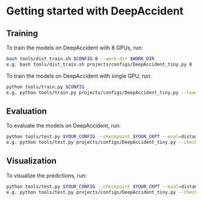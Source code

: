 # Getting started with DeepAccident
## Training

To train the models on DeepAccident with 8 GPUs, run:
```bash
bash tools/dist_train.sh $CONFIG 8 --work-dir $WORK_DIR
e.g. bash tools/dist_train.sh projects/configs/DeepAccident_tiny.py 8 --load-from ./data/DeepAccident_data/beverse_tiny.pth --work-dir work_dirs/DeepAccident_tiny
```

To train the models on DeepAccident with single GPU, run:
```bash
python tools/train.py $CONFIG
e.g. python tools/train.py projects/configs/DeepAccident_tiny.py --load-from ./data/DeepAccident_data/beverse_tiny.pth --work-dir work_dirs/DeepAccident_tiny
```

## Evaluation

To evaluate the models on DeepAccident, run:
```bash
python tools/test.py $YOUR_CONFIG --checkpoint $YOUR_CKPT --eval=distance_mAP --mtl --tp-save_dir $TP_DIR_FOR_ACCIDENT_PREDICTION
e.g. python tools/test.py projects/configs/DeepAccident_tiny.py --checkpoint work_dirs/DeepAccident_tiny/latest_epoch.pth --eval=distance_mAP --mtl --tp-save-dir work_dirs/DeepAccident_tiny/accident_tp
```

## Visualization

To visualize the predictions, run:
```bash
python tools/test.py $YOUR_CONFIG --checkpoint $YOUR_CKPT --eval=distance_mAP --mtl --tp-save_dir $TP_DIR_FOR_ACCIDENT_PREDICTION --show --show-dir $SHOW_DIR
e.g. python tools/test.py projects/configs/DeepAccident_tiny.py --checkpoint work_dirs/DeepAccident_tiny/latest_epoch.pth --eval=distance_mAP --mtl --tp-save-dir work_dirs/DeepAccident_tiny/accident_tp --show --show-dir work_dirs/DeepAccident_tiny
```

